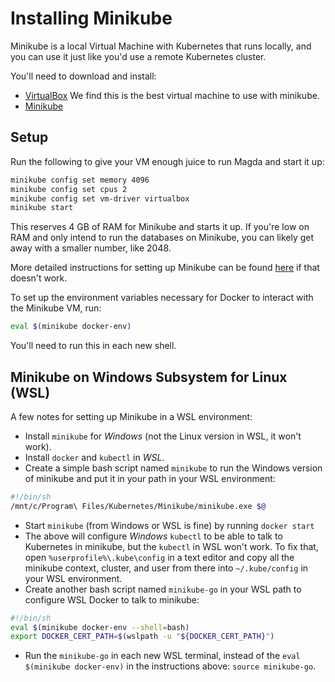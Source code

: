 # Installing Minikube

Minikube is a local Virtual Machine with Kubernetes that runs locally, and you can use it just like you'd use a remote Kubernetes cluster.

You'll need to download and install:

-   [VirtualBox](https://www.virtualbox.org/wiki/Downloads) We find this is the best virtual machine to use with minikube.
-   [Minikube](https://github.com/kubernetes/minikube)

## Setup

Run the following to give your VM enough juice to run Magda and start it up:

```bash
minikube config set memory 4096
minikube config set cpus 2
minikube config set vm-driver virtualbox
minikube start
```

This reserves 4 GB of RAM for Minikube and starts it up. If you're low on RAM and only intend to run the databases on Minikube, you can likely get away with a smaller number, like 2048.

More detailed instructions for setting up Minikube can be found [here](https://github.com/kubernetes/minikube) if that doesn't work.

To set up the environment variables necessary for Docker to interact with the Minikube VM, run:

```bash
eval $(minikube docker-env)
```

You'll need to run this in each new shell.

## Minikube on Windows Subsystem for Linux (WSL)

A few notes for setting up Minikube in a WSL environment:

* Install `minikube` for _Windows_ (not the Linux version in WSL, it won't work).
* Install `docker` and `kubectl` in _WSL_.
* Create a simple bash script named `minikube` to run the Windows version of minikube and put it in your path in your WSL environment:

```bash
#!/bin/sh
/mnt/c/Program\ Files/Kubernetes/Minikube/minikube.exe $@
```

* Start `minikube` (from Windows or WSL is fine) by running `docker start`
* The above will configure _Windows_ `kubectl` to be able to talk to Kubernetes in minikube, but the `kubectl` in WSL won't work. To fix that, open `%userprofile%\.kube\config` in a text editor and copy all the minikube context, cluster, and user from there into `~/.kube/config` in your WSL environment.
* Create another bash script named `minikube-go` in your WSL path to configure WSL Docker to talk to minikube:

```bash
#!/bin/sh
eval $(minikube docker-env --shell=bash)
export DOCKER_CERT_PATH=$(wslpath -u "${DOCKER_CERT_PATH}")
```

* Run the `minikube-go` in each new WSL terminal, instead of the `eval $(minikube docker-env)` in the instructions above: `source minikube-go`.
